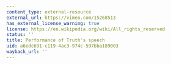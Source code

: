 ```yaml
---
content_type: external-resource
external_url: https://vimeo.com/15268513
has_external_license_warning: true
license: https://en.wikipedia.org/wiki/All_rights_reserved
status: ''
title: Performance of Truth's speech
uid: a6edc691-c119-4ac3-974c-597bba189003
wayback_url: ''
---
```


